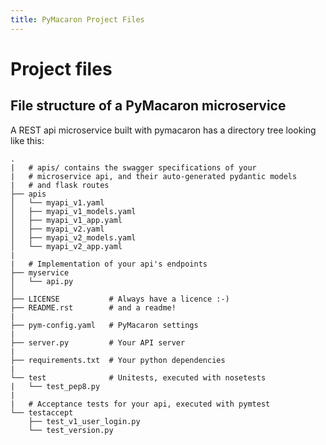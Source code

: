 ```yaml
---
title: PyMacaron Project Files
---
```


Project files
=============

## File structure of a PyMacaron microservice

A REST api microservice built with pymacaron has a directory tree
looking like this:

```
.
|   # apis/ contains the swagger specifications of your
|   # microservice api, and their auto-generated pydantic models
|   # and flask routes
├── apis
│   └── myapi_v1.yaml
│   ├── myapi_v1_models.yaml
│   ├── myapi_v1_app.yaml
│   ├── myapi_v2.yaml
│   ├── myapi_v2_models.yaml
│   └── myapi_v2_app.yaml
|
|   # Implementation of your api's endpoints
├── myservice
│   └── api.py
│
├── LICENSE           # Always have a licence :-)
├── README.rst        # and a readme!
|
├── pym-config.yaml   # PyMacaron settings
|
├── server.py         # Your API server
|
├── requirements.txt  # Your python dependencies
|
└── test              # Unitests, executed with nosetests
|   └── test_pep8.py
|
|   # Acceptance tests for your api, executed with pymtest
└── testaccept
    ├── test_v1_user_login.py
    └── test_version.py

```
